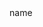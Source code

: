 <!DOCTYPE html>
<html lang="en"><head><meta charset="utf-8">
<meta name="viewport" content="width=device-width,initial-scale=1,shrink-to-fit=no">
<title>Dev Beers</title>
</head>
<body><div id="App">
name
</div>
<script type="text/javascript" src="/react-todo-app/src/index.js"></script>
</body></html>
